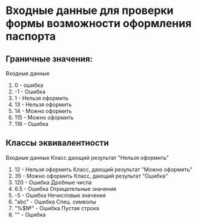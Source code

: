 # Входные данные для проверки формы возможности оформления паспорта

## Граничные значения:
 
 Входные данные
 1. 0 - ошибка
 2. -1 - Ошибка
 3. 1 - Нельзя оформить
 4. 13 - Нельзя оформить
 5. 14 - Можно оформить
 6. 115 - Можно оформить
 7. 116 - Ошибка

## Классы эквивалентности

 Входные данные
 Класс дающий результат "Нельзя оформить"
 1. 12 - Нельзя оформить
 Класс, дающий результат "Можно оформить"
 2. 35 - Можно оформить
 Класс, дающий результат "Ошибка" 
 3. 120 - Ошибка
 Дробные числа
 4. 6.5 - Ошибка
 Отрицательные значения
 5. -5 - Ошибка
 Нечисловые значения
 6. "abc" - Ошибка
 Спец. символы
 7. "%$№" - Ошибка
 Пустая строка
 8. "" - Ошибка
 
